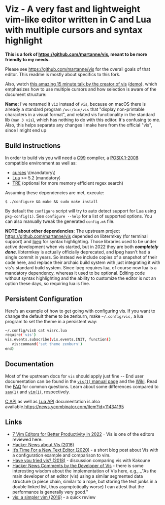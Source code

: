 # Viz \- A very fast and lightweight vim\-like editor written in C and Lua with multiple cursors and syntax highlight

**This is a fork of https://github.com/martanne/vis, meant to be more friendly to my needs.**

Please see https://github.com/martanne/vis for the overall goals of that editor.  This readme is mostly about specifics to this fork.

Also, watch [this amazing 15 minute talk by the creator of vis](https://youtu.be/y41MyOrPt8Q) ([demo](https://asciinema.org/a/PxFKNGvklhbP5sxjEXafIxY2Y)), which emphasizes how to use multiple cursors and how selection is aware of the document structure: 

**Name:** I've renamed it `viz` instead of `vis`, because on macOS there is already a standard program `/usr/bin/vis` that "display non\-printable characters in a visual format", and related vis functionality in the standard lib \(`man 3 vis`\), which has nothing to do with this editor.  It's confusing to me.  Also, this helps separate any changes I make here from the official "vis", since I might end up 

## Build instructions

In order to build vis you will need a
[C99](http://www.open-std.org/jtc1/sc22/wg14/www/docs/n1256.pdf)
compiler, a [POSIX.1\-2008](http://pubs.opengroup.org/onlinepubs/9699919799/)
compatible environment as well as:

- [curses](https://en.wikipedia.org/wiki/Curses_(programming_library)) \(mandatory\)
- [Lua](http://www.lua.org/) &gt;= 5.2 \(mandatory\)
- [TRE](http://laurikari.net/tre/) \(optional for more memory efficient regex search\)

Assuming these dependencies are met, execute:

    $ ./configure && make && sudo make install

By default the `configure` script will try to auto detect support for
Lua using `pkg-config(1)`. See `configure --help` for a list of supported
options. You can also manually tweak the generated `config.mk` file.

**NOTE about other dependencies:** The upstream project https://github.com/martanne/vis depended on libtermkey \(for terminal support\) and [lpeg](http://www.inf.puc-rio.br/~roberto/lpeg/) for syntax highlighting.  Those libraries used to be under active development when vis started, but in 2022 they are both _**completely done**_.  libtermkey is actually officially deprecated, and lpeg hasn't had a single commit in years.  So instead we include copies of a snapshot of their code here, and replace their archaic build system with just integrating it with vis's standard build system.   Since lpeg requires lua, of course now lua is a mandatory dependency, whereas it used to be optional.    Editing code without syntax highlighting and the ability to customize the editor is not an option these days, so requiring lua is fine.

## Persistent Configuration

Here's an example of how to get going with configuring vis.  If you want to change the default theme to be zenburn, make `~/.config/vis,` a lua program to set the theme in a persistent way:

```sh
~/.config/vis$ cat visrc.lua 
require('vis')
vis.events.subscribe(vis.events.INIT, function()
   vis:command('set theme zenburn')
end)
```

## Documentation

Most of the upstream docs for `vis` should apply just fine \-\- End user documentation can be found in the
[`vis(1)` manual page](http://martanne.github.io/vis/man/vis.1.html)
and the [Wiki](https://github.com/martanne/vis/wiki). Read the
[FAQ](https://github.com/martanne/vis/wiki/FAQ) for common questions.
Learn about some differences compared to
[`sam(1)`](https://github.com/martanne/vis/wiki/Differences-from-Sam) and
[`vim(1)`](https://github.com/martanne/vis/wiki/Differences-from-Vi(m)),
respectively.

[C API](https://vis.readthedocs.io/) as well as [Lua API](http://martanne.github.io/vis/doc/)
documentation is also available.https://news.ycombinator.com/item?id=11434195

## Links

- [7 Vim Editors for Better Productivity in 2022](https://geekflare.com/best-vim-editors/) - Vis is one of the editors reviewed here.
- [Hacker News about Vis (2016)](https://news.ycombinator.com/item?id=11434195)
- [It’s Time For a New Text Editor (2020)](https://distro.tube/guest-articles/its-time-for-new-text-editor.html) - a short blog post about Vis with a configuration example and comparison to vim.
- [Have you tried vis? (2018)](https://discuss.kakoune.com/t/have-you-tried-vis/123/2) - discussion comparing vis with Kakoune
- [Hacker News Comments by the Developer of Vis](https://news.ycombinator.com/threads?id=martanne) - there is some interesting wisdom about the implementation of Vis here, e.g., _"As the main developer of an editor (vis) using a similar segmented data structure (a piece chain, similar to a rope, but storing the text junks in a double linked list, thus asymptotically worse) I can attest that the performance is generally very good."
- [vis: a simpler vim (2016)](http://tuxdiary.com/2016/04/07/vis/) - a quick review


